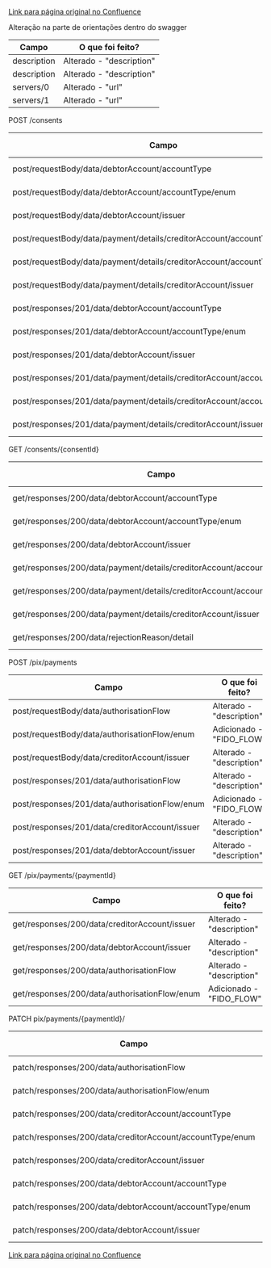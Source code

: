 [Link para página original no Confluence](https://openfinancebrasil.atlassian.net/wiki/spaces/OF/pages/142672161)

Alteração na parte de orientações dentro do swagger

| **Campo** | **O que foi feito?** |
| --- | --- |
| description | Alterado - "description" |
| description | Alterado - "description" |
| servers/0 | Alterado - "url" |
| servers/1 | Alterado - "url" |

 POST /consents

| **Campo** | **O que foi feito?** |
| --- | --- |
| post/requestBody/data/debtorAccount/accountType | Alterado - "description" |
| post/requestBody/data/debtorAccount/accountType/enum | Removido - "SLRY" |
| post/requestBody/data/debtorAccount/issuer | Alterado - "description" |
| post/requestBody/data/payment/details/creditorAccount/accountType | Alterado - "description" |
| post/requestBody/data/payment/details/creditorAccount/accountType/enum | Removido - "SLRY" |
| post/requestBody/data/payment/details/creditorAccount/issuer | Alterado - "description" |
| post/responses/201/data/debtorAccount/accountType | Alterado - "description" |
| post/responses/201/data/debtorAccount/accountType/enum | Removido - "SLRY" |
| post/responses/201/data/debtorAccount/issuer | Alterado - "description" |
| post/responses/201/data/payment/details/creditorAccount/accountType | Alterado - "description" |
| post/responses/201/data/payment/details/creditorAccount/accountType/enum | Removido - "SLRY" |
| post/responses/201/data/payment/details/creditorAccount/issuer | Alterado - "description" |

 GET /consents/{consentId}

| **Campo** | **O que foi feito?** |
| --- | --- |
| get/responses/200/data/debtorAccount/accountType | Alterado - "description" |
| get/responses/200/data/debtorAccount/accountType/enum | Removido - "SLRY" |
| get/responses/200/data/debtorAccount/issuer | Alterado - "description" |
| get/responses/200/data/payment/details/creditorAccount/accountType | Alterado - "description" |
| get/responses/200/data/payment/details/creditorAccount/accountType/enum | Removido - "SLRY" |
| get/responses/200/data/payment/details/creditorAccount/issuer | Alterado - "description" |
| get/responses/200/data/rejectionReason/detail | Alterado - "description" |

 POST /pix/payments

| **Campo** | **O que foi feito?** |
| --- | --- |
| post/requestBody/data/authorisationFlow | Alterado - "description" |
| post/requestBody/data/authorisationFlow/enum | Adicionado - "FIDO\_FLOW" |
| post/requestBody/data/creditorAccount/issuer | Alterado - "description" |
| post/responses/201/data/authorisationFlow | Alterado - "description" |
| post/responses/201/data/authorisationFlow/enum | Adicionado - "FIDO\_FLOW" |
| post/responses/201/data/creditorAccount/issuer | Alterado - "description" |
| post/responses/201/data/debtorAccount/issuer | Alterado - "description" |

 GET /pix/payments/{paymentId}

| **Campo** | **O que foi feito?** |
| --- | --- |
| get/responses/200/data/creditorAccount/issuer | Alterado - "description" |
| get/responses/200/data/debtorAccount/issuer | Alterado - "description" |
| get/responses/200/data/authorisationFlow | Alterado - "description" |
| get/responses/200/data/authorisationFlow/enum | Adicionado - "FIDO\_FLOW" |

 PATCH pix/payments/{paymentId}/

| **Campo** | **O que foi feito?** |
| --- | --- |
| patch/responses/200/data/authorisationFlow | Alterado - "description" |
| patch/responses/200/data/authorisationFlow/enum | Adicionado - "FIDO\_FLOW" |
| patch/responses/200/data/creditorAccount/accountType | Alterado - "description" |
| patch/responses/200/data/creditorAccount/accountType/enum | Removido - "SLRY" |
| patch/responses/200/data/creditorAccount/issuer | Alterado - "description" |
| patch/responses/200/data/debtorAccount/accountType | Alterado - "description" |
| patch/responses/200/data/debtorAccount/accountType/enum | Removido - "SLRY" |
| patch/responses/200/data/debtorAccount/issuer | Alterado - "description" |

[Link para página original no Confluence](https://openfinancebrasil.atlassian.net/wiki/spaces/OF/pages/142672161)